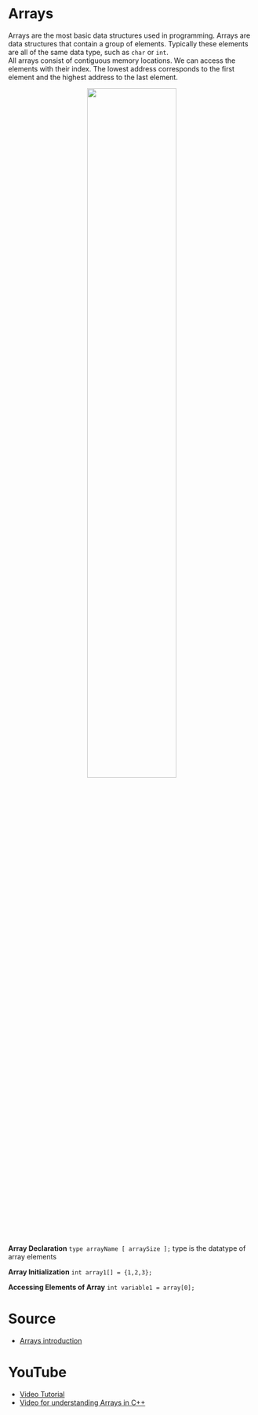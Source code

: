 # Arrays

Arrays are the most basic data structures used in programming. Arrays are data structures that contain a group of elements. Typically these elements are all of the same data type, such as `char` or `int`.\
All arrays consist of contiguous memory locations. We can access the elements with their index. The lowest address corresponds to the first element and the highest address to the last element.
<p align="center">
    <img width="60%" src="https://www.tutorialspoint.com/cprogramming/images/arrays.jpg">
</p>

**Array Declaration**
`type arrayName [ arraySize ];`
type is the datatype of array elements

**Array Initialization**
`int array1[] = {1,2,3};`

**Accessing Elements of Array**
`int variable1 = array[0];`


# Source

- [Arrays introduction](https://www.geeksforgeeks.org/introduction-to-arrays/)

# YouTube

- [Video Tutorial](https://youtu.be/NptnmWvkbTw)
- [Video for understanding Arrays in C++](https://youtu.be/ibeGtDEQGz0)

